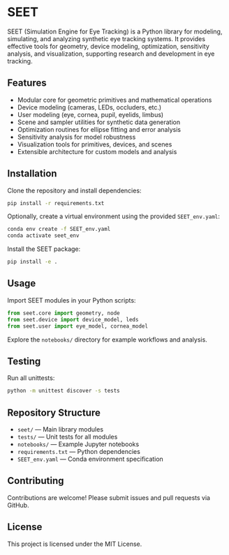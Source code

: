 # SEET

SEET (Simulation Engine for Eye Tracking) is a Python library for modeling, simulating, and analyzing synthetic eye tracking systems. It provides effective tools for geometry, device modeling, optimization, sensitivity analysis, and visualization, supporting research and development in eye tracking.

## Features

- Modular core for geometric primitives and mathematical operations
- Device modeling (cameras, LEDs, occluders, etc.)
- User modeling (eye, cornea, pupil, eyelids, limbus)
- Scene and sampler utilities for synthetic data generation
- Optimization routines for ellipse fitting and error analysis
- Sensitivity analysis for model robustness
- Visualization tools for primitives, devices, and scenes
- Extensible architecture for custom models and analysis

## Installation

Clone the repository and install dependencies:

```bash
pip install -r requirements.txt
```

Optionally, create a virtual environment using the provided `SEET_env.yaml`:

```bash
conda env create -f SEET_env.yaml
conda activate seet_env
```

Install the SEET package:
```bash
pip install -e .
```

## Usage

Import SEET modules in your Python scripts:

```python
from seet.core import geometry, node
from seet.device import device_model, leds
from seet.user import eye_model, cornea_model
```

Explore the `notebooks/` directory for example workflows and analysis.

## Testing

Run all unittests:

```bash
python -m unittest discover -s tests
```

## Repository Structure

- `seet/` — Main library modules
- `tests/` — Unit tests for all modules
- `notebooks/` — Example Jupyter notebooks
- `requirements.txt` — Python dependencies
- `SEET_env.yaml` — Conda environment specification

## Contributing

Contributions are welcome! Please submit issues and pull requests via GitHub.

## License

This project is licensed under the MIT License.
